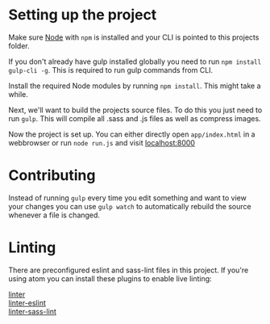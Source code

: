 # Setting up the project
Make sure [Node](https://nodejs.org/en/) with `npm` is installed and your CLI is pointed to this projects folder.

If you don't already have gulp installed globally you need to run `npm install gulp-cli -g`. This is required to run gulp commands from CLI.

Install the required Node modules by running `npm install`. This might take a while.

Next, we'll want to build the projects source files. To do this you just need to run `gulp`. This will compile all .sass and .js files as well as compress images.

Now the project is set up. You can either directly open `app/index.html` in a webbrowser or run `node run.js` and visit [localhost:8000](http://localhost:8000)

# Contributing
Instead of running `gulp` every time you edit something and want to view your changes you can use `gulp watch` to automatically rebuild the source whenever a file is changed.

# Linting
There are preconfigured eslint and sass-lint files in this project. If you're using atom you can install these plugins to enable live linting:

[linter](https://atom.io/packages/linter)    
[linter-eslint](https://atom.io/packages/linter-eslint)    
[linter-sass-lint](https://atom.io/packages/linter-sass-lint)    
